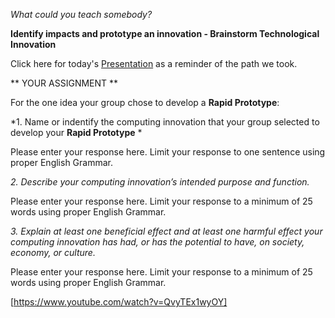_What could you teach somebody?_

**Identify impacts and prototype an innovation - Brainstorm Technological Innovation**

Click here for today's [Presentation](https://docs.google.com/presentation/d/1A8FRaFOq5lVmfnW5z_ZTMlnfPefO79N8Tppl8wqvyHA/edit?usp=sharing) as a reminder of the path we took.


**  YOUR ASSIGNMENT **

For the one idea your group chose to develop a **Rapid Prototype**:


  *1.  Name or indentify the computing innovation that your group selected to develop your **Rapid Prototype** *
  
  Please enter your response here.  Limit your response to one sentence using proper English Grammar.
  
  
  *2. Describe your computing innovation’s intended purpose and function.*
    
  Please enter your response here.  Limit your response to a minimum of 25 words using proper English Grammar.
  
  
  *3. Explain at least one beneficial effect and at least one harmful effect your computing innovation has had, or has the potential to have, on society, economy, or culture.*
  
  Please enter your response here.  Limit your response to a minimum of 25 words using proper English Grammar.
  
  




[https://www.youtube.com/watch?v=QvyTEx1wyOY]


